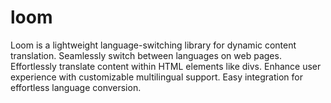 # loom
Loom is a lightweight language-switching library for dynamic content translation. Seamlessly switch between languages on web pages. Effortlessly translate content within HTML elements like divs. Enhance user experience with customizable multilingual support. Easy integration for effortless language conversion.
